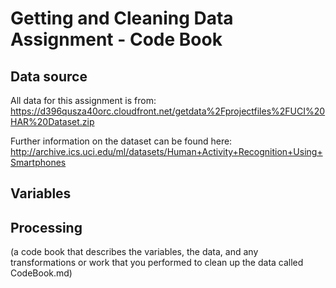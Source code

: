 # Getting and Cleaning Data Assignment - Code Book

## Data source
All data for this assignment is from:
https://d396qusza40orc.cloudfront.net/getdata%2Fprojectfiles%2FUCI%20HAR%20Dataset.zip

Further information on the dataset can be found here:
http://archive.ics.uci.edu/ml/datasets/Human+Activity+Recognition+Using+Smartphones

## Variables


## Processing


(a code book that describes the variables, the data, and any transformations or work that you performed to clean up the data called CodeBook.md)
